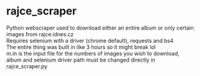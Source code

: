 # rajce_scraper
Python webscraper used to download either an entire album or only certain images from rajce.idnes.cz <br>
Requires selenium with a driver (chrome default), requests and bs4 <br>
The entire thing was built in like 3 hours so it might break lol<br>
m.in is the input file for the numbers of images you wish to download, <br>
album and selenium driver path must be changed directly in rajce_scraper.py
